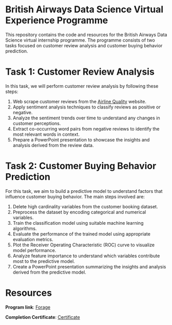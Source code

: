# British Airways Data Science Virtual Experience Programme
This repository contains the code and resources for the British Airways Data Science virtual internship programme. The programme consists of two tasks focused on customer review analysis and customer buying behavior prediction.

# Task 1: Customer Review Analysis
In this task, we will perform customer review analysis by following these steps:
1. Web scrape customer reviews from the [Airline Quality](https://www.airlinequality.com/airline-reviews/british-airways/) website.
2. Apply sentiment analysis techniques to classify reviews as positive or negative.
3. Analyze the sentiment trends over time to understand any changes in customer perceptions.
4. Extract co-occurring word pairs from negative reviews to identify the most relevant words in context.
5. Prepare a PowerPoint presentation to showcase the insights and analysis derived from the review data.

# Task 2: Customer Buying Behavior Prediction
For this task, we aim to build a predictive model to understand factors that influence customer buying behavior. The main steps involved are:
1. Delete high cardinality variables from the customer booking dataset.
2. Preprocess the dataset by encoding categorical and numerical variables.
3. Train the classification model using suitable machine learning algorithms.
4. Evaluate the performance of the trained model using appropriate evaluation metrics.
5. Plot the Receiver Operating Characteristic (ROC) curve to visualize model performance.
6. Analyze feature importance to understand which variables contribute most to the predictive model.
7. Create a PowerPoint presentation summarizing the insights and analysis derived from the predictive model.

# Resources
**Program link**: [Forage](https://www.theforage.com/virtual-internships/prototype/NjynCWzGSaWXQCxSX/Data-Science?ref=87jnjsrQEx6guHcaq)

**Completion Certificate**: [Certificate](https://forage-uploads-prod.s3.amazonaws.com/completion-certificates/British%20Airways/NjynCWzGSaWXQCxSX_British%20Airways_HEsEzQ2RbLkJtNCZd_1687073836494_completion_certificate.pdf)

